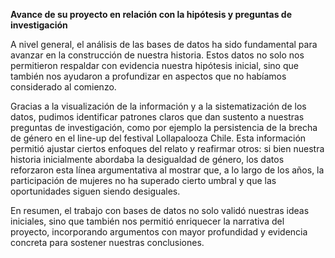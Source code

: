 **Avance de su proyecto en relación con la hipótesis y preguntas de investigación**

A nivel general, el análisis de las bases de datos ha sido fundamental para avanzar en la construcción de nuestra historia. Estos datos no solo nos permitieron respaldar con evidencia nuestra hipótesis inicial, sino que también nos ayudaron a profundizar en aspectos que no habíamos considerado al comienzo.

Gracias a la visualización de la información y a la sistematización de los datos, pudimos identificar patrones claros que dan sustento a nuestras preguntas de investigación, como por ejemplo la persistencia de la brecha de género en el line-up del festival Lollapalooza Chile. Esta información permitió ajustar ciertos enfoques del relato y reafirmar otros: si bien nuestra historia inicialmente abordaba la desigualdad de género, los datos reforzaron esta línea argumentativa al mostrar que, a lo largo de los años, la participación de mujeres no ha superado cierto umbral y que las oportunidades siguen siendo desiguales.

En resumen, el trabajo con bases de datos no solo validó nuestras ideas iniciales, sino que también nos permitió enriquecer la narrativa del proyecto, incorporando argumentos con mayor profundidad y evidencia concreta para sostener nuestras conclusiones.
